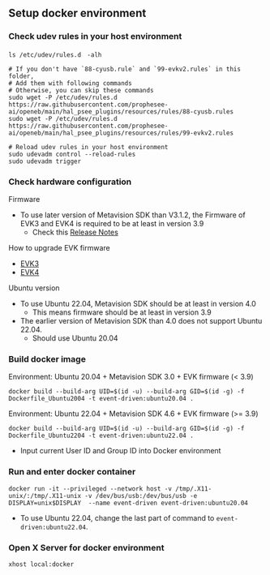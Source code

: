 ## Setup docker environment
### Check udev rules in your host environment
```
ls /etc/udev/rules.d　-alh

# If you don't have `88-cyusb.rule` and `99-evkv2.rules` in this folder,
# Add them with following commands
# Otherwise, you can skip these commands
sudo wget -P /etc/udev/rules.d https://raw.githubusercontent.com/prophesee-ai/openeb/main/hal_psee_plugins/resources/rules/88-cyusb.rules
sudo wget -P /etc/udev/rules.d https://raw.githubusercontent.com/prophesee-ai/openeb/main/hal_psee_plugins/resources/rules/99-evkv2.rules

# Reload udev rules in your host environment
sudo udevadm control --reload-rules
sudo udevadm trigger
```

### Check hardware configuration
Firmware
- To use later version of Metavision SDK than V3.1.2, the Firmware of EVK3 and EVK4 is required to be at least in version 3.9
  - Check this [Release Notes](https://docs.prophesee.ai/stable/release_notes.html#v3-1-2-change-logs-16-12-2022)

How to upgrade EVK firmware
- [EVK3](https://support.prophesee.ai/portal/en/kb/articles/evk3-upgrade-procedure)
- [EVK4](https://support.prophesee.ai/portal/en/kb/articles/evk4-upgrade-procedure)

Ubuntu version
- To use Ubuntu 22.04, Metavision SDK should be at least in version 4.0
  - This means firmware should be at least in version 3.9
- The earlier version of Metavision SDK than 4.0 does not support Ubuntu 22.04.
  - Should use Ubuntu 20.04

### Build docker image
Environment: Ubuntu 20.04 + Metavision SDK 3.0 + EVK firmware (< 3.9)
```
docker build --build-arg UID=$(id -u) --build-arg GID=$(id -g) -f Dockerfile_Ubuntu2004 -t event-driven:ubuntu20.04 .
```
Environment: Ubuntu 22.04 + Metavision SDK 4.6 + EVK firmware (>= 3.9)
```
docker build --build-arg UID=$(id -u) --build-arg GID=$(id -g) -f Dockerfile_Ubuntu2204 -t event-driven:ubuntu22.04 .
```
- Input current User ID and Group ID into Docker environment

### Run and enter docker container
```
docker run -it --privileged --network host -v /tmp/.X11-unix/:/tmp/.X11-unix -v /dev/bus/usb:/dev/bus/usb -e DISPLAY=unix$DISPLAY  --name event-driven event-driven:ubuntu20.04
```
- To use Ubuntu 22.04, change the last part of command to `event-driven:ubuntu22.04`.

### Open X Server for docker environment
```
xhost local:docker
```
